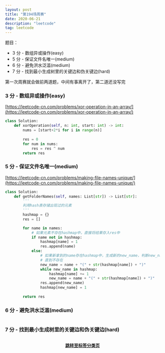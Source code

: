 ```yaml
---
layout: post
title: "第194场周赛"
date: 2020-06-21
description: "leetcode"
tag: leetcode 
--- 
```


题目：
* 3 分 - 数组异或操作(easy)
* 5 分 - 保证文件名唯一(medium)
* 6 分 - 避免洪水泛滥(medium)
* 7 分 - 找到最小生成树里的关键边和伪关键边(hard)


第一次周赛就会做前两道题，中间有事离开了，第二道还没写完


###  3 分 - 数组异或操作(easy)

[https://leetcode-cn.com/problems/xor-operation-in-an-array/](https://leetcode-cn.com/problems/xor-operation-in-an-array/)

```python
class Solution:
    def xorOperation(self, n: int, start: int) -> int:
        nums = [start+2*i for i in range(n)]
        
        res = 0
        for num in nums:
            res = res ^ num
        return res
```


###  5 分 - 保证文件名唯一(medium)

[https://leetcode-cn.com/problems/making-file-names-unique/](https://leetcode-cn.com/problems/making-file-names-unique/)

```python
class Solution:
    def getFolderNames(self, names: List[str]) -> List[str]:
        '''
        利用hash表存储出现过的元素
        '''
        hashmap = {}
        res = []

        for name in names:
            # 如果元素不存在hashmap中，直接将结果存入res中
            if name not in hashmap:
                hashmap[name] = 1
                res.append(name)
            else:
                # 如果新拿到的name存在hashmap中，生成新的new_name，判断new_name是否存在hashmap中
                # 直到不存在
                new_name = name + "(" + str(hashmap[name]) + ")"
                while new_name in hashmap:
                    hashmap[name] += 1
                    new_name = name + "(" + str(hashmap[name]) + ")"
                res.append(new_name)
                hashmap[new_name] = 1
        
        return res
```


###  6 分 - 避免洪水泛滥(medium)

[]()

```python

```


###  7 分 - 找到最小生成树里的关键边和伪关键边(hard)

[]()

```python

```




**[<center>跳转至标签分类页</center>](https://lxztju.github.io/tags/)**